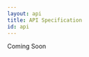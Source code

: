 ```yaml
---
layout: api
title: API Specification
id: api
---
```

Coming Soon

<!-- todo
ids should be unique and permanent [Billy's all_ids]
API will use JSON serialization with optional pagination support

http://opensocial-resources.googlecode.com/svn/spec/trunk/Core-API-Server.xml
http://opensocial-resources.googlecode.com/svn/spec/trunk/Social-API-Server.xml
http://sunlightlabs.github.com/congress/index.html

PopIt will use /what/id/slug: https://github.com/mysociety/popit/issues/175
API https://github.com/mysociety/popit/blob/master/lib/apps/api/api_v1.js
-->